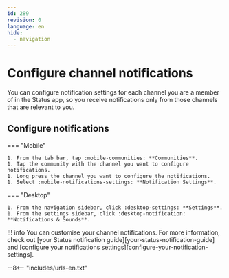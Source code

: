 ```yaml
---
id: 289
revision: 0
language: en
hide:
  - navigation
---
```


# Configure channel notifications

You can configure notification settings for each channel you are a member of in the Status app, so you receive notifications only from those channels that are relevant to you.

## Configure notifications

=== "Mobile"

    1. From the tab bar, tap :mobile-communities: **Communities**.
    1. Tap the community with the channel you want to configure notifications. 
    1. Long press the channel you want to configure the notifications.
    1. Select :mobile-notifications-settings: **Notification Settings**.

=== "Desktop"

    1. From the navigation sidebar, click :desktop-settings: **Settings**.
    1. From the settings sidebar, click :desktop-notification: **Notifications & Sounds**.

!!! info
    You can customise your channel notifications. For more information, check out [your Status notification guide][your-status-notification-guide] and [configure your notifications settings][configure-your-notification-settings].

--8<-- "includes/urls-en.txt"
